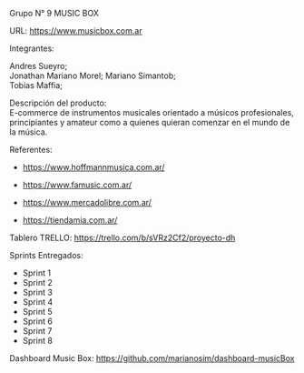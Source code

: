 Grupo N° 9	MUSIC BOX 

URL: https://www.musicbox.com.ar

Integrantes:	

Andres Sueyro;	
Jonathan Mariano Morel;	
Mariano Simantob; 	
Tobias Maffia;	 

Descripción del producto:	
E-commerce de instrumentos musicales orientado a músicos profesionales, principiantes y amateur como a quienes quieran comenzar en el mundo de la música.

Referentes: 

- https://www.hoffmannmusica.com.ar/

- https://www.famusic.com.ar/

- https://www.mercadolibre.com.ar/

- https://tiendamia.com.ar/

Tablero TRELLO: 
https://trello.com/b/sVRz2Cf2/proyecto-dh 

Sprints Entregados: 

- Sprint 1
- Sprint 2
- Sprint 3
- Sprint 4
- Sprint 5
- Sprint 6
- Sprint 7
- Sprint 8

Dashboard Music Box:
https://github.com/marianosim/dashboard-musicBox

